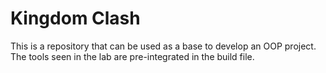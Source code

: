 # Kingdom Clash

This is a repository that can be used as a base to develop an OOP project.
The tools seen in the lab are pre-integrated in the build file.
